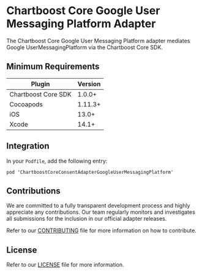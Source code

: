 # Chartboost Core Google User Messaging Platform Adapter

The Chartboost Core Google User Messaging Platform adapter mediates Google UserMessagingPlatform via the Chartboost Core SDK.

## Minimum Requirements

| Plugin | Version |
| ------ | ------ |
| Chartboost Core SDK | 1.0.0+ |
| Cocoapods | 1.11.3+ |
| iOS | 13.0+ |
| Xcode | 14.1+ |

## Integration

In your `Podfile`, add the following entry:
```
pod 'ChartboostCoreConsentAdapterGoogleUserMessagingPlatform'
```

## Contributions

We are committed to a fully transparent development process and highly appreciate any contributions. Our team regularly monitors and investigates all submissions for the inclusion in our official adapter releases.

Refer to our [CONTRIBUTING](CONTRIBUTING.md) file for more information on how to contribute.

## License

Refer to our [LICENSE](LICENSE.md) file for more information.
